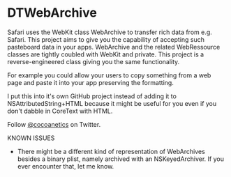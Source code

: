 # DTWebArchive

Safari uses the WebKit class WebArchive to transfer rich data from e.g. Safari. This project aims to give you the capability of accepting such pasteboard data in your apps. WebArchive and the related WebRessource classes are tightly coubled with WebKit and private. This project is a reverse-engineered class giving you the same functionality.

For example you could allow your users to copy something from a web page and paste it into your app preserving the formatting.

I put this into it's own GitHub project instead of adding it to NSAttributedString+HTML because it might be useful for you even if you don't dabble in CoreText with HTML.

Follow [@cocoanetics](http://twitter.com/cocoanetics) on Twitter.

KNOWN ISSUES

- There might be a different kind of representation of WebArchives besides a binary plist, namely archived with an NSKeyedArchiver. If you ever encounter that, let me know.
